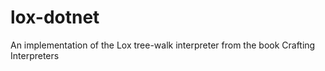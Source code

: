 # lox-dotnet
An implementation of the Lox tree-walk interpreter from the book Crafting Interpreters

